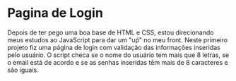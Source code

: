 # Pagina de Login

Depois de ter pego uma boa base de HTML e CSS, estou direcionando meus estudos ao JavaScript para dar um "uṕ" no meu front.
Neste primeiro projeto fiz uma página de login com validação das informações inseridas pelo usuário.
O script checa se o nome do usuário tem mais que 8 letras, se o email está de acordo e se as senhas inseridas têm mais de 8 caracteres e são iguais.
